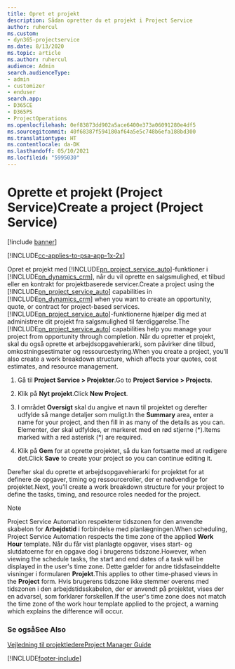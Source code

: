 ```yaml
---
title: Opret et projekt
description: Sådan opretter du et projekt i Project Service
author: ruhercul
ms.custom:
- dyn365-projectservice
ms.date: 8/13/2020
ms.topic: article
ms.author: ruhercul
audience: Admin
search.audienceType:
- admin
- customizer
- enduser
search.app:
- D365CE
- D365PS
- ProjectOperations
ms.openlocfilehash: 0ef83873dd902a5ace6400e373a06091280e4df5
ms.sourcegitcommit: 40f68387f594180af64a5e5c748b6efa188bd300
ms.translationtype: HT
ms.contentlocale: da-DK
ms.lasthandoff: 05/10/2021
ms.locfileid: "5995030"
---
```

# <a name="create-a-project-project-service"></a><span data-ttu-id="ebb25-103">Oprette et projekt (Project Service)</span><span class="sxs-lookup"><span data-stu-id="ebb25-103">Create a project (Project Service)</span></span>

[!include [banner](../includes/psa-now-project-operations.md)]

[!INCLUDE[cc-applies-to-psa-app-1x-2x](../includes/cc-applies-to-psa-app-1x-2x.md)]

<span data-ttu-id="ebb25-104">Opret et projekt med [!INCLUDE[pn_project_service_auto](../includes/pn-project-service-auto.md)]-funktioner i [!INCLUDE[pn_dynamics_crm](../includes/pn-dynamics-crm.md)], når du vil oprette en salgsmulighed, et tilbud eller en kontrakt for projektbaserede servicer.</span><span class="sxs-lookup"><span data-stu-id="ebb25-104">Create a project using the [!INCLUDE[pn_project_service_auto](../includes/pn-project-service-auto.md)] capabilities in [!INCLUDE[pn_dynamics_crm](../includes/pn-dynamics-crm.md)] when you want to create an opportunity, quote, or contract for project-based services.</span></span> <span data-ttu-id="ebb25-105">[!INCLUDE[pn_project_service_auto](../includes/pn-project-service-auto.md)]-funktionerne hjælper dig med at administrere dit projekt fra salgsmulighed til færdiggørelse.</span><span class="sxs-lookup"><span data-stu-id="ebb25-105">The [!INCLUDE[pn_project_service_auto](../includes/pn-project-service-auto.md)] capabilities help you manage your project from opportunity through completion.</span></span> <span data-ttu-id="ebb25-106">Når du opretter et projekt, skal du også oprette et arbejdsopgavehierarki, som påvirker dine tilbud, omkostningsestimater og ressourcestyring.</span><span class="sxs-lookup"><span data-stu-id="ebb25-106">When you create a project, you’ll also create a work breakdown structure, which affects your quotes, cost estimates, and resource management.</span></span>  
  
1.  <span data-ttu-id="ebb25-107">Gå til **Project Service > Projekter**.</span><span class="sxs-lookup"><span data-stu-id="ebb25-107">Go to **Project Service > Projects**.</span></span>  
  
2.  <span data-ttu-id="ebb25-108">Klik på **Nyt projekt**.</span><span class="sxs-lookup"><span data-stu-id="ebb25-108">Click **New Project**.</span></span>  
  
3.  <span data-ttu-id="ebb25-109">I området **Oversigt** skal du angive et navn til projektet og derefter udfylde så mange detaljer som muligt.</span><span class="sxs-lookup"><span data-stu-id="ebb25-109">In the **Summary** area, enter a name for your project, and then fill in as many of the details as you can.</span></span> <span data-ttu-id="ebb25-110">Elementer, der skal udfyldes, er markeret med en rød stjerne (\*).</span><span class="sxs-lookup"><span data-stu-id="ebb25-110">Items marked with a red asterisk (\*) are required.</span></span>  
  
4.  <span data-ttu-id="ebb25-111">Klik på **Gem** for at oprette projektet, så du kan fortsætte med at redigere det.</span><span class="sxs-lookup"><span data-stu-id="ebb25-111">Click **Save** to create your project so you can continue editing it.</span></span>  
  
<span data-ttu-id="ebb25-112">Derefter skal du oprette et arbejdsopgavehierarki for projektet for at definere de opgaver, timing og ressourceroller, der er nødvendige for projektet.</span><span class="sxs-lookup"><span data-stu-id="ebb25-112">Next, you’ll create a work breakdown structure for your project to define the tasks, timing, and resource roles needed for the project.</span></span>  

> [!NOTE]
> <span data-ttu-id="ebb25-113">Project Service Automation respekterer tidszonen for den anvendte skabelon for **Arbejdstid** i forbindelse med planlægningen.</span><span class="sxs-lookup"><span data-stu-id="ebb25-113">When scheduling, Project Service Automation respects the time zone of the applied **Work Hour** template.</span></span> <span data-ttu-id="ebb25-114">Når du får vist planlagte opgaver, vises start- og slutdatoerne for en opgave dog i brugerens tidszone.</span><span class="sxs-lookup"><span data-stu-id="ebb25-114">However, when viewing the schedule tasks, the start and end dates of a task will be displayed in the user's time zone.</span></span> <span data-ttu-id="ebb25-115">Dette gælder for andre tidsfaseinddelte visninger i formularen **Projekt**.</span><span class="sxs-lookup"><span data-stu-id="ebb25-115">This applies to other time-phased views in the **Project** form.</span></span> <span data-ttu-id="ebb25-116">Hvis brugerens tidszone ikke stemmer overens med tidszonen i den arbejdstidsskabelon, der er anvendt på projektet, vises der en advarsel, som forklarer forskellen.</span><span class="sxs-lookup"><span data-stu-id="ebb25-116">If the user's time zone does not match the time zone of the work hour template applied to the project, a warning which explains the difference will occur.</span></span> 
  
### <a name="see-also"></a><span data-ttu-id="ebb25-117">Se også</span><span class="sxs-lookup"><span data-stu-id="ebb25-117">See Also</span></span>  
 [<span data-ttu-id="ebb25-118">Vejledning til projektledere</span><span class="sxs-lookup"><span data-stu-id="ebb25-118">Project Manager Guide</span></span>](../psa/project-manager-guide.md)


[!INCLUDE[footer-include](../includes/footer-banner.md)]